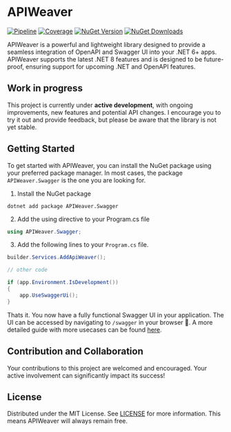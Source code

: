 # APIWeaver

[![Pipeline](https://github.com/xC0dex/APIWeaver/actions/workflows/ci.yml/badge.svg)](https://github.com/xC0dex/APIWeaver/actions/workflows/ci.yml)
[![Coverage](https://sonarcloud.io/api/project_badges/measure?project=xC0dex_APIWeaver&metric=coverage)](https://sonarcloud.io/summary/new_code?id=xC0dex_APIWeaver)
[![NuGet Version](https://img.shields.io/nuget/v/APIWeaver.Swagger)](https://www.nuget.org/packages/APIWeaver.Swagger/)
[![NuGet Downloads](https://img.shields.io/nuget/dt/APIWeaver.OpenApi)](https://www.nuget.org/packages/APIWeaver.Swagger/)


APIWeaver is a powerful and lightweight library designed to provide a seamless integration of OpenAPI and Swagger UI into your .NET 6+ apps. APIWeaver supports the latest .NET 8 features and is designed to be future-proof, ensuring support for upcoming .NET and OpenAPI features.


## Work in progress

This project is currently under **active development**, with ongoing improvements, new features and potential API
changes. I encourage you to try it out and provide feedback, but please be aware that the library is not yet stable.

## Getting Started
To get started with APIWeaver, you can install the NuGet package using your preferred package manager. In most cases, the package `APIWeaver.Swagger` is the one you are looking for.

1. Install the NuGet package
```shell
dotnet add package APIWeaver.Swagger
```

2. Add the using directive to your Program.cs file
```csharp
using APIWeaver.Swagger;
```

3. Add the following lines to your `Program.cs` file.
```csharp
builder.Services.AddApiWeaver();

// other code

if (app.Environment.IsDevelopment())
{
    app.UseSwaggerUi();
}
```

Thats it. You now have a fully functional Swagger UI in your application. The UI can be accessed by navigating to `/swagger` in your browser 🥳. A more detailed guide with more usecases can be found [here](/docs/Getting-Started.md).


## Contribution and Collaboration

Your contributions to this project are welcomed and encouraged. Your active involvement can significantly impact its
success!

## License

Distributed under the MIT License. See [LICENSE](LICENSE) for more information.
This means APIWeaver will always remain free.
